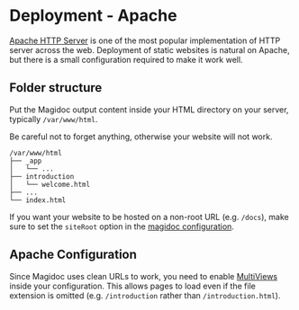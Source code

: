 # Deployment - Apache

[Apache HTTP Server](https://httpd.apache.org/) is one of the most popular implementation of HTTP server across the web. Deployment of static websites is natural on Apache, but there is a small configuration required to make it work well.

## Folder structure

Put the Magidoc output content inside your HTML directory on your server, typically `/var/www/html`.

Be careful not to forget anything, otherwise your website will not work.

```
/var/www/html
├── _app
│   └── ...
├── introduction
│   └── welcome.html
├── ...
└── index.html
```

If you want your website to be hosted on a non-root URL (e.g. `/docs`), make sure to set the `siteRoot` option in the [magidoc configuration](/cli/magidoc-configuration).

## Apache Configuration

Since Magidoc uses clean URLs to work, you need to enable [MultiViews](https://www.youtube.com/watch?v=Tp-WacMe7yA) inside your configuration. This allows pages to load even if the file extension is omitted (e.g. `/introduction` rather than `/introduction.html`).
